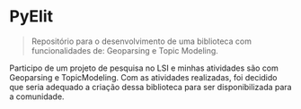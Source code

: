 # PyElit
> Repositório para o desenvolvimento de uma biblioteca com funcionalidades de: Geoparsing e Topic Modeling.

Participo de um projeto de pesquisa no LSI e minhas atividades são com Geoparsing e TopicModeling. Com as atividades realizadas, foi decidido que seria adequado a criação dessa biblioteca para ser disponibilizada para a comunidade. 
